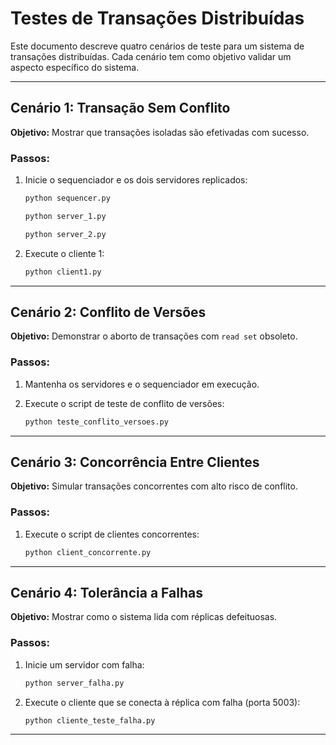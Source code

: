 # Testes de Transações Distribuídas

Este documento descreve quatro cenários de teste para um sistema de transações distribuídas. Cada cenário tem como objetivo validar um aspecto específico do sistema.

---

## Cenário 1: Transação Sem Conflito

**Objetivo:** Mostrar que transações isoladas são efetivadas com sucesso.

### Passos:

1. Inicie o sequenciador e os dois servidores replicados:

   ```bash
   python sequencer.py
   ```
   ```bash
   python server_1.py
   ```
   ```bash
   python server_2.py
   ```
2. Execute o cliente 1:

   ```bash
   python client1.py
   ```

---

## Cenário 2: Conflito de Versões

**Objetivo:** Demonstrar o aborto de transações com `read set` obsoleto.

### Passos:

1. Mantenha os servidores e o sequenciador em execução.
2. Execute o script de teste de conflito de versões:

   ```bash
   python teste_conflito_versoes.py
   ```

---

## Cenário 3: Concorrência Entre Clientes

**Objetivo:** Simular transações concorrentes com alto risco de conflito.

### Passos:

1. Execute o script de clientes concorrentes:

   ```bash
   python client_concorrente.py
   ```

---

## Cenário 4: Tolerância a Falhas

**Objetivo:** Mostrar como o sistema lida com réplicas defeituosas.

### Passos:

1. Inicie um servidor com falha:

   ```bash
   python server_falha.py
   ```

2. Execute o cliente que se conecta à réplica com falha (porta 5003):

   ```bash
   python cliente_teste_falha.py
   ```

---

